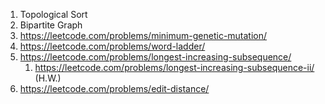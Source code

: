 1. Topological Sort
2. Bipartite Graph
3. https://leetcode.com/problems/minimum-genetic-mutation/
4. https://leetcode.com/problems/word-ladder/
5. https://leetcode.com/problems/longest-increasing-subsequence/
   1. https://leetcode.com/problems/longest-increasing-subsequence-ii/ (H.W.)
6. https://leetcode.com/problems/edit-distance/
